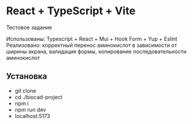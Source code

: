 # React + TypeScript + Vite

Тестовое задание

Использованы: Typescript + React + Mui + Hook Form + Yup + Eslint
Реализовано: корректный перенос аминокислот в зависимости от ширины экрана, валидация формы, копирование последовательности аминокислот

## Установка

-  git clone
-  cd ./biocad-project
-  npm i
-  npm run dev
-  localhost:5173
